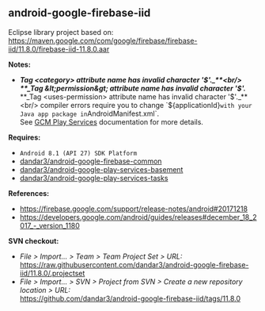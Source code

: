 ## android-google-firebase-iid

Eclipse library project based on:<br/>
https://maven.google.com/com/google/firebase/firebase-iid/11.8.0/firebase-iid-11.8.0.aar

**Notes:**
- **_Tag &lt;category&gt; attribute name has invalid character '$'._**<br/>
  **_Tag &lt;permission&gt; attribute name has invalid character '$'._**<br/>
  **_Tag &lt;uses-permission&gt; attribute name has invalid character '$'._**<br/>
compiler errors require you to change `${applicationId}` with your Java app package in `AndroidManifest.xml`.<br/>
See [GCM Play Services](https://developers.google.com/cloud-messaging/android/client#manifest) documentation for more details.

**Requires:**
- `Android 8.1 (API 27) SDK Platform`
- [dandar3/android-google-firebase-common](https://github.com/dandar3/android-google-firebase-common/tree/11.8.0)
- [dandar3/android-google-play-services-basement](https://github.com/dandar3/android-google-play-services-basement/tree/11.8.0)
- [dandar3/android-google-play-services-tasks](https://github.com/dandar3/android-google-play-services-tasks/tree/11.8.0)

**References:**
- https://firebase.google.com/support/release-notes/android#20171218
- https://developers.google.com/android/guides/releases#december_18_2017_-_version_1180

**SVN checkout:**
- _File > Import... > Team > Team Project Set > URL:_<br/>
  https://raw.githubusercontent.com/dandar3/android-google-firebase-iid/11.8.0/.projectset
- _File > Import... > SVN > Project from SVN > Create a new repository location > URL:_<br/> 
  https://github.com/dandar3/android-google-firebase-iid/tags/11.8.0
